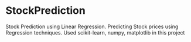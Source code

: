 # StockPrediction
Stock Prediction using Linear Regression. Predicting Stock prices using Regression techniques. Used scikit-learn, numpy, matplotlib in this project
